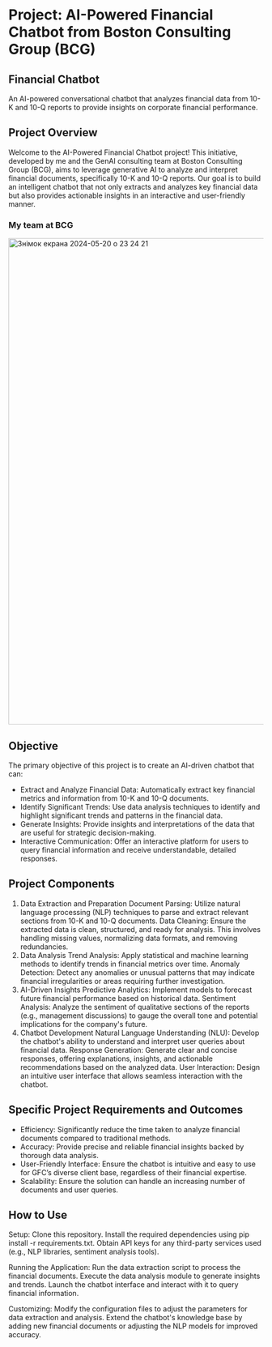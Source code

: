 # Project: AI-Powered Financial Chatbot from Boston Consulting Group (BCG)

## Financial Chatbot
An AI-powered conversational chatbot that analyzes financial data from 10-K and 10-Q reports to provide insights on corporate financial performance.

## Project Overview

Welcome to the AI-Powered Financial Chatbot project! This initiative, developed by me and the GenAI consulting team at Boston Consulting Group (BCG), aims to leverage generative AI to analyze and interpret financial documents, specifically 10-K and 10-Q reports. Our goal is to build an intelligent chatbot that not only extracts and analyzes key financial data but also provides actionable insights in an interactive and user-friendly manner.

### My team at BCG
<img width="960" alt="Знімок екрана 2024-05-20 о 23 24 21" src="https://github.com/IraSafonik/project_GenAI_BCG/assets/32171563/a3b68613-870b-4664-be7d-b2a86ed00945">

## Objective
The primary objective of this project is to create an AI-driven chatbot that can:
- Extract and Analyze Financial Data: Automatically extract key financial metrics and information from 10-K and 10-Q documents.
- Identify Significant Trends: Use data analysis techniques to identify and highlight significant trends and patterns in the financial data.
- Generate Insights: Provide insights and interpretations of the data that are useful for strategic decision-making.
- Interactive Communication: Offer an interactive platform for users to query financial information and receive understandable, detailed responses.


## Project Components
1. Data Extraction and Preparation
Document Parsing: Utilize natural language processing (NLP) techniques to parse and extract relevant sections from 10-K and 10-Q documents.
Data Cleaning: Ensure the extracted data is clean, structured, and ready for analysis. This involves handling missing values, normalizing data formats, and removing redundancies.
2. Data Analysis
Trend Analysis: Apply statistical and machine learning methods to identify trends in financial metrics over time.
Anomaly Detection: Detect any anomalies or unusual patterns that may indicate financial irregularities or areas requiring further investigation.
3. AI-Driven Insights
Predictive Analytics: Implement models to forecast future financial performance based on historical data.
Sentiment Analysis: Analyze the sentiment of qualitative sections of the reports (e.g., management discussions) to gauge the overall tone and potential implications for the company's future.
4. Chatbot Development
Natural Language Understanding (NLU): Develop the chatbot's ability to understand and interpret user queries about financial data.
Response Generation: Generate clear and concise responses, offering explanations, insights, and actionable recommendations based on the analyzed data.
User Interaction: Design an intuitive user interface that allows seamless interaction with the chatbot.

## Specific Project Requirements and Outcomes
- Efficiency: Significantly reduce the time taken to analyze financial documents compared to traditional methods.
- Accuracy: Provide precise and reliable financial insights backed by thorough data analysis.
- User-Friendly Interface: Ensure the chatbot is intuitive and easy to use for GFC’s diverse client base, regardless of their financial expertise.
- Scalability: Ensure the solution can handle an increasing number of documents and user queries.

## How to Use
Setup:
Clone this repository.
Install the required dependencies using pip install -r requirements.txt.
Obtain API keys for any third-party services used (e.g., NLP libraries, sentiment analysis tools).

Running the Application:
Run the data extraction script to process the financial documents.
Execute the data analysis module to generate insights and trends.
Launch the chatbot interface and interact with it to query financial information.

Customizing:
Modify the configuration files to adjust the parameters for data extraction and analysis.
Extend the chatbot's knowledge base by adding new financial documents or adjusting the NLP models for improved accuracy.

